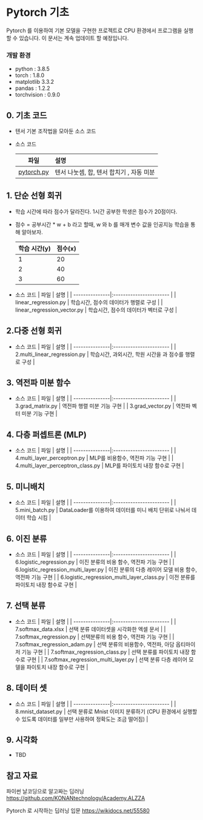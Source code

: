 # Pytorch 기초 

Pytorch 를 이용하여 기본 모델을 구현한 프로젝트로 CPU 환경에서 프로그램을 실행할 수 있습니다. 이 문서는 계속 업데이트 할 예정입니다.

### 개발 환경
* python : 3.8.5
* torch  : 1.8.0
* matplotlib 3.3.2
* pandas : 1.2.2 
* torchvision : 0.9.0
  
## 0. 기초 코드
* 텐서 기본 조작법을 모아둔 소스 코드
* 소스 코드

    | 파일           |  설명           |
    | ---------------|:----------------------- |
    | [pytorch.py](./pytorch.py)   | 텐서 나눗셈, 합, 텐서 합치기 , 자동 미분    |
 

## 1. 단순 선형 회귀 
* 학습 시간에 따라 점수가 달라진다.  1시간 공부한 학생은 점수가 20점이다.
* 점수 = 공부시간 * w + b  라고 할때, w 와 b 를 매개 변수 값을 인공지능 학습을 통해 알아보자.

    | 학습 시간(y)  | 점수(x)         |
    | ----------|:------------------ |
    | 1    | 20   |
    | 2    | 40   |
    | 3    | 60   |

* 소스 코드
    | 파일           |  설명           |
    | ---------------|:----------------------- |
    | linear_regression.py     |  학습시간, 점수의 데이터가 행렬로 구성   |
    | linear_regression_vector.py     |  학습시간, 점수의 데이터가 벡터로 구성     |

## 2.다중 선형 회귀 
  * 소스 코드
    | 파일           |  설명           |
    | ---------------|:----------------------- |
    | 2.multi_linear_regression.py     |  학습시간, 과외시간, 학원 시간을 과 점수를 행렬로 구성   |

## 3. 역전파 미분 함수 
  * 소스 코드
    | 파일           |  설명           |
    | ---------------|:----------------------- |
    | 3.grad_matrix.py | 역전파 행렬 미분 기능 구현  |
    | 3.grad_vector.py    | 역전파 벡터 미분 기능 구현   |

## 4. 다층 퍼셉트론 (MLP) 
  * 소스 코드
    | 파일           |  설명           |
    | ---------------|:----------------------- |
    | 4.multi_layer_perceptron.py | MLP를 비용함수, 역전파 기능 구현   |
    | 4.multi_layer_perceptron_class.py    |  MLP를 파이토치 내장 함수로 구현    |
## 5. 미니배치
* 소스 코드
    | 파일           |  설명           |
    | ---------------|:----------------------- |
    | 5.mini_batch.py | DataLoader를 이용하여 데이터를 미니 배치 단위로 나눠서 데이터 학습 시킴   |
## 6. 이진 분류
* 소스 코드
    | 파일           |  설명           |
    | ---------------|:----------------------- |
    | 6.logistic_regression.py | 이진 분류의 비용 함수, 역전파 기능 구현   |
    | 6.logistic_regression_multi_layer.py | 이진 분류의 다층 레이어 모델 비용 함수, 역전파 기능 구현    |
    | 6.logistic_regression_multi_layer_class.py | 이전 분류를 파이토치 내장 함수로 구현      |
## 7. 선택 분류
* 소스 코드
    | 파일           |  설명           |
    | ---------------|:----------------------- |
    | 7.softmax_data.xlsx | 선택 분류 데이터셋을 시각화한 엑셀 문서   |
    | 7.softmax_regression.py | 선택분류의  비용 함수, 역전파 기능 구현    |
    |  7.softmax_regression_adam.py | 선택 분류의 비용함수, 역전파, 아담 옵티마이저 기능 구현   |
    |  7.softmax_regression_class.py |  선택 분류를 파이토치 내장 함수로 구현   |
    |  7.softmax_regression_multi_layer.py | 선택 분류 다층 레이어 모델을 파이토치 내장 함수로 구현  |
## 8. 데이터 셋
* 소스 코드
    | 파일           |  설명           |
    | ---------------|:----------------------- |
    | 8.mnist_dataset.py | 선택 분류로 Mnist 이미지 분류하기 (CPU 환경에서 실행할 수 있도록 데이터를 일부만 사용하여 정확도는 조금 떨어짐) |
## 9. 시각화
* TBD


## 참고 자료 
파이썬 날코딩으로 알고짜는 딥러닝 https://github.com/KONANtechnology/Academy.ALZZA

Pytorch 로 시작하는 딥러닝 입문 https://wikidocs.net/55580